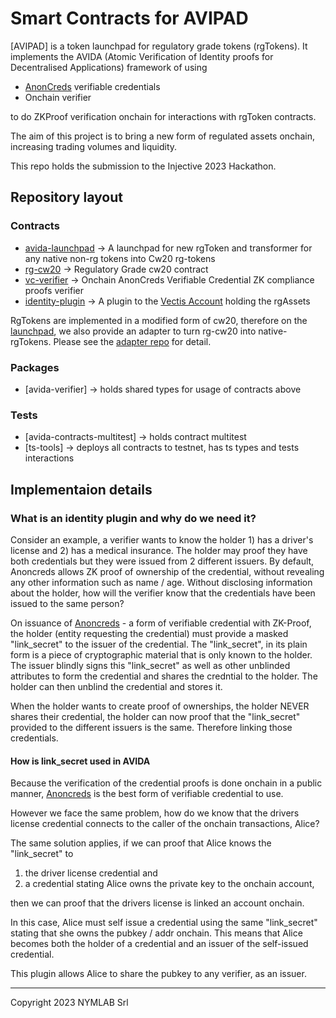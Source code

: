# Smart Contracts for AVIPAD

[AVIPAD] is a token launchpad for regulatory grade tokens (rgTokens).
It implements the AVIDA (Atomic Verification of Identity proofs for Decentralised Applications) framework of using

- [AnonCreds] verifiable credentials
- Onchain verifier

to do ZKProof verification onchain for interactions with rgToken contracts.

The aim of this project is to bring a new form of regulated assets onchain,
increasing trading volumes and liquidity.

This repo holds the submission to the Injective 2023 Hackathon.

## Repository layout

### Contracts

- [avida-launchpad](./contracts/launchpad) -> A launchpad for new rgToken and transformer for any native non-rg tokens into Cw20 rg-tokens
- [rg-cw20](./contracts/rg-cw20) -> Regulatory Grade cw20 contract
- [vc-verifier](./contracts/vc-verifier) -> Onchain AnonCreds Verifiable Credential ZK compliance proofs verifier
- [identity-plugin](./contracts/identity-plugin) -> A plugin to the [Vectis Account] holding the rgAssets

RgTokens are implemented in a modified form of cw20, therefore on the [launchpad],
we also provide an adapter to turn rg-cw20 into native-rgTokens.
Please see the [adapter repo] for detail.

### Packages

- [avida-verifier] -> holds shared types for usage of contracts above

### Tests

- [avida-contracts-multitest] -> holds contract multitest
- [ts-tools] -> deploys all contracts to testnet, has ts types and tests interactions

[vectis account]: https://github.com/nymlab/vectis
[anoncreds]: https://hyperledger.github.io/anoncreds-spec/
[launchpad]: https://launchpad.avida.zone
[adapter repo]: https://github.com/avida-zone/cw20-adapter

## Implementaion details

### What is an identity plugin and why do we need it?

Consider an example, a verifier wants to know the holder 1) has a driver's license and 2) has a medical insurance.
The holder may proof they have both credentials but they were issued from 2 different issuers.
By default, Anoncreds allows ZK proof of ownership of the credential,
without revealing any other information such as name / age.
Without disclosing information about the holder,
how will the verifier know that the credentials have been issued to the same person?

On issuance of [Anoncreds] - a form of verifiable credential with ZK-Proof,
the holder (entity requesting the credential) must provide a masked "link_secret" to the issuer of the credential.
The "link_secret", in its plain form is a piece of cryptographic material that is only known to the holder.
The issuer blindly signs this "link_secret" as well as other unblinded attributes to form the
credential and shares the credntial to the holder.
The holder can then unblind the credential and stores it.

When the holder wants to create proof of ownerships,
the holder NEVER shares their credential,
the holder can now proof that the "link_secret" provided to the different issuers is the same.
Therefore linking those credentials.

#### How is link_secret used in AVIDA

Because the verification of the credential proofs is done onchain in a public manner,
[Anoncreds] is the best form of verifiable credential to use.

However we face the same problem,
how do we know that the drivers license credential connects to the caller of the onchain transactions, Alice?

The same solution applies,
if we can proof that Alice knows the "link_secret" to

1. the driver license credential and
2. a credential stating Alice owns the private key to the onchain account,

then we can proof that the drivers license is linked an account onchain.

In this case, Alice must self issue a credential using the same "link_secret" stating that she owns the pubkey / addr onchain.
This means that Alice becomes both the holder of a credential and an issuer of the self-issued credential.

This plugin allows Alice to share the pubkey to any verifier, as an issuer.

---

Copyright 2023 NYMLAB Srl
